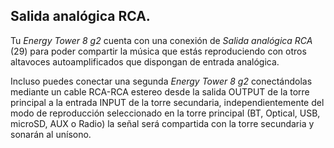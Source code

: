 ## Salida analógica RCA.

Tu *Energy Tower 8 g2* cuenta con una conexión de *Salida analógica RCA* (29) para poder compartir la música que estás reproduciendo con otros altavoces autoamplificados que dispongan de entrada analógica.

Incluso puedes conectar una segunda *Energy Tower 8 g2* conectándolas mediante un cable RCA-RCA estereo desde la salida OUTPUT de la torre principal a la entrada INPUT de la torre secundaria, independientemente del modo de reproducción seleccionado en la torre principal (BT, Optical, USB, microSD, AUX o Radio) la señal será compartida con la torre secundaria y sonarán al unísono.
